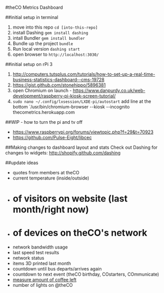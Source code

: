 #theCO Metrics Dashboard

##initial setup in terminal
1. move into this repo `cd [into-this-repo]`
1. install Dashing `gem install dashing`
1. intall Bundler `gem install bundler`
1. Bundle up the project `bundle`
1. Run local version `dashing start`
1. open browser to `http://localhost:3030/`

##initial setup on rPi 3
1. http://computers.tutsplus.com/tutorials/how-to-set-up-a-real-time-business-statistics-dashboard--cms-19728
1. https://gist.github.com/stonehippo/5896381
1. open Chromium on launch - https://www.danpurdy.co.uk/web-development/raspberry-pi-kiosk-screen-tutorial/
1. `sudo nano ~/.config/lxsession/LXDE-pi/autostart` add line at the bottom `/usr/bin/chromium-browser --kiosk --incognito thecometrics.herokuapp.com

##WIP - how to turn the pi and tv off
- https://www.raspberrypi.org/forums/viewtopic.php?f=29&t=70923
- https://github.com/Pulse-Eight/libcec

##Making changes to dashboard layout and stats
Check out Dashing for changes to widgets:
http://shopify.github.com/dashing


##update ideas
- quotes from members at theCO
- current temperature (inside/outside)
- # of visitors on website (last month/right now)
- # of devices on theCO's network
- network bandwidth usage
- last speed test results
- network status
- items 3D printed last month
- countdown until bus departs/arrives again
- countdown to next event (theCO birthday, COstarters, COmmunicate)
- [measure amount of coffee left](https://jamesralexander.com/blog/content/measuring-coffee-with-raspberry-pi-a-usb-scale-and-python/)
- number of lights on @theCO
